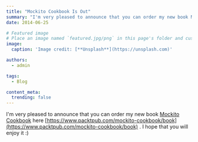 ```yaml
---
title: "Mockito Cookbook Is Out"
summary: "I'm very pleased to announce that you can order my new book Mockito Cookbook here https://www.packtpub.com/mockito-cookbook/book . I hope that you will enjoy it :)"
date: 2014-06-25

# Featured image
# Place an image named `featured.jpg/png` in this page's folder and customize its options here.
image:
  caption: 'Image credit: [**Unsplash**](https://unsplash.com)'

authors:
  - admin

tags:
  - Blog

content_meta:
  trending: false
---
```

I'm very pleased to announce that you can order my new book
[ Mockito Cookbook](https://www.packtpub.com/mockito-cookbook/book)
here
[https://www.packtpub.com/mockito-cookbook/book](https://www.packtpub.com/mockito-cookbook/book)
. I hope that you will enjoy it :)
